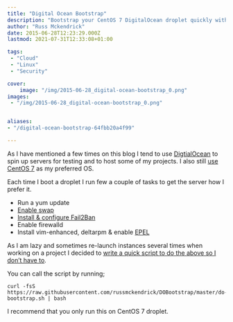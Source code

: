 ```yaml
---
title: "Digital Ocean Bootstrap"
description: "Bootstrap your CentOS 7 DigitalOcean droplet quickly with essential tasks: update, swap enablement, Fail2Ban installation, firewalld activation, and EPEL repository setup."
author: "Russ Mckendrick"
date: 2015-06-28T12:23:29.000Z
lastmod: 2021-07-31T12:33:08+01:00

tags:
 - "Cloud"
 - "Linux"
 - "Security"

cover:
    image: "/img/2015-06-28_digital-ocean-bootstrap_0.png" 
images:
 - "/img/2015-06-28_digital-ocean-bootstrap_0.png"


aliases:
- "/digital-ocean-bootstrap-64fbb20a4f99"

---
```


As I have mentioned a few times on this blog I tend to use [DigtialOcean](https://www.digitalocean.com/?refcode=52ec4dc3647e) to spin up servers for testing and to host some of my projects. I also still [use CentOS 7](https://media-glass.es/2014/08/03/operating-system-snob/ "Am I an Operating System snob?") as my preferred OS.

Each time I boot a droplet I run few a couple of tasks to get the server how I prefer it.

- Run a yum update
- [Enable swap](https://media-glass.es/2015/03/08/migration-of-server-swap-space/ "Migration of Server & Swap Space")
- [Install & configure Fail2Ban](https://media-glass.es/2015/03/29/fail2ban-on-centos-7/ "Fail2Ban on CentOS 7")
- Enable firewalld
- Install vim-enhanced, deltarpm & enable [EPEL](https://fedoraproject.org/wiki/EPEL "EPEL")

As I am lazy and sometimes re-launch instances several times when working on a project I decided to [write a quick script to do the above so I don’t have to](https://github.com/russmckendrick/DOBootstrap/blob/master/do-bootstrap.sh).

You can call the script by running;

```
curl -fsS https://raw.githubusercontent.com/russmckendrick/DOBootstrap/master/do-bootstrap.sh | bash
```

I recommend that you only run this on CentOS 7 droplet.
